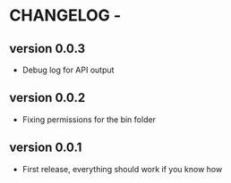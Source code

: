 # CHANGELOG - 

version 0.0.3
------------------------
* Debug log for API output

version	0.0.2
------------------------
* Fixing permissions for the bin folder

version 0.0.1
------------------------
* First release, everything should work if you know how